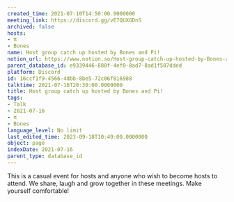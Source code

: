 ```yaml
---
created_time: 2021-07-10T14:50:00.0000000
meeting_link: https://discord.gg/vE7QUXGDnS
archived: false
hosts:
- π
- Bones
name: Host group catch up hosted by Bones and Pi!
notion_url: https://www.notion.so/Host-group-catch-up-hosted-by-Bones-and-Pi-16ccf1f945664dbb8be572c06f816988
parent_database_id: e9339446-880f-4ef0-8ad7-8ad1f507dded
platform: Discord
id: 16ccf1f9-4566-4dbb-8be5-72c06f816988
talktime: 2021-07-16T20:30:00.0000000
title: Host group catch up hosted by Bones and Pi!
tags:
- Talk
- 2021-07-16
- π
- Bones
language_level: No limit
last_edited_time: 2023-09-18T10:49:00.0000000
object: page
indexDate: 2021-07-16
parent_type: database_id
---
```


This is a casual event for hosts and anyone who wish to become hosts to attend.  We share, laugh and grow together in these meetings.  Make yourself comfortable!






